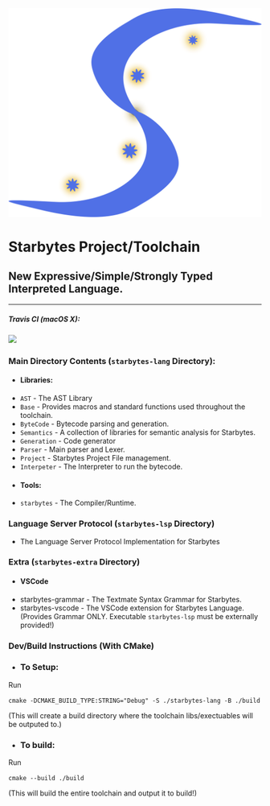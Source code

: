 <img src="./public/STD Logo.png">


<!-- ##### AppVeyor:

[![Build status](https://ci.appveyor.com/api/projects/status/83o4yjlju2fh93nf?svg=true)](https://ci.appveyor.com/project/Pedestria/starbytes-project) -->




# Starbytes Project/Toolchain
## New Expressive/Simple/Strongly Typed Interpreted Language.
---

##### Travis CI (macOS X):
![](https://travis-ci.com/Pedestria/starbytes-project.svg?token=5K8gmsoNtkbUcnKi4R5v&branch=master)

### Main Directory Contents (`starbytes-lang` Directory):
- #### Libraries:
- `AST` - The AST Library
- `Base` - Provides macros and standard functions used throughout the toolchain.
- `ByteCode` - Bytecode parsing and generation.
- `Semantics` - A collection of libraries for semantic analysis for Starbytes.
- `Generation` - Code generator
- `Parser` - Main parser and Lexer.
- `Project` - Starbytes Project File management.
- `Interpeter` - The Interpreter to run the bytecode.
- #### Tools:
- `starbytes` - The Compiler/Runtime.
### Language Server Protocol (`starbytes-lsp` Directory)
- The Language Server Protocol Implementation for Starbytes
### Extra (`starbytes-extra` Directory)
- #### VSCode
- starbytes-grammar - The Textmate Syntax Grammar for Starbytes.
- starbytes-vscode - The VSCode extension for Starbytes Language. (Provides Grammar ONLY. Executable `starbytes-lsp` must be externally provided!)

### Dev/Build Instructions (With CMake)
- ### To Setup:
Run
```shell
cmake -DCMAKE_BUILD_TYPE:STRING="Debug" -S ./starbytes-lang -B ./build
```
(This will create a build directory where the toolchain libs/exectuables will be outputed to.)
- ### To build:
Run
```shell
cmake --build ./build
```
(This will build the entire toolchain and output it to build!)
